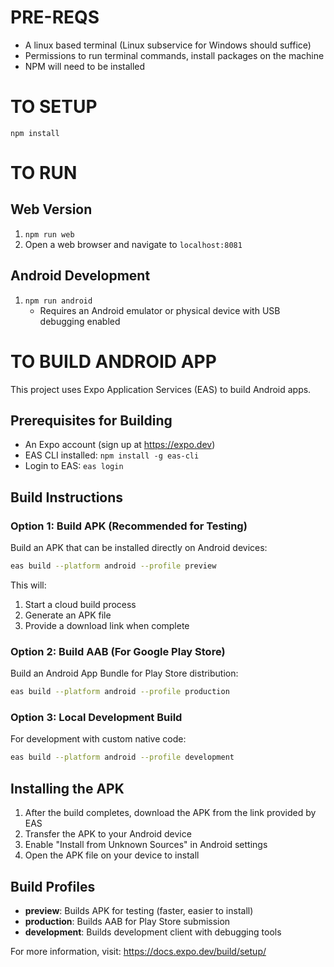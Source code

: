 # PRE-REQS
* A linux based terminal (Linux subservice for Windows should suffice)
* Permissions to run terminal commands, install packages on the machine
* NPM will need to be installed 

# TO SETUP
```npm install```

# TO RUN

## Web Version
1. ```npm run web```
1. Open a web browser and navigate to ```localhost:8081```

## Android Development
1. ```npm run android```
   - Requires an Android emulator or physical device with USB debugging enabled

# TO BUILD ANDROID APP

This project uses Expo Application Services (EAS) to build Android apps.

## Prerequisites for Building
* An Expo account (sign up at https://expo.dev)
* EAS CLI installed: ```npm install -g eas-cli```
* Login to EAS: ```eas login```

## Build Instructions

### Option 1: Build APK (Recommended for Testing)
Build an APK that can be installed directly on Android devices:

```bash
eas build --platform android --profile preview
```

This will:
1. Start a cloud build process
2. Generate an APK file
3. Provide a download link when complete

### Option 2: Build AAB (For Google Play Store)
Build an Android App Bundle for Play Store distribution:

```bash
eas build --platform android --profile production
```

### Option 3: Local Development Build
For development with custom native code:

```bash
eas build --platform android --profile development
```

## Installing the APK
1. After the build completes, download the APK from the link provided by EAS
2. Transfer the APK to your Android device
3. Enable "Install from Unknown Sources" in Android settings
4. Open the APK file on your device to install

## Build Profiles
- **preview**: Builds APK for testing (faster, easier to install)
- **production**: Builds AAB for Play Store submission
- **development**: Builds development client with debugging tools

For more information, visit: https://docs.expo.dev/build/setup/